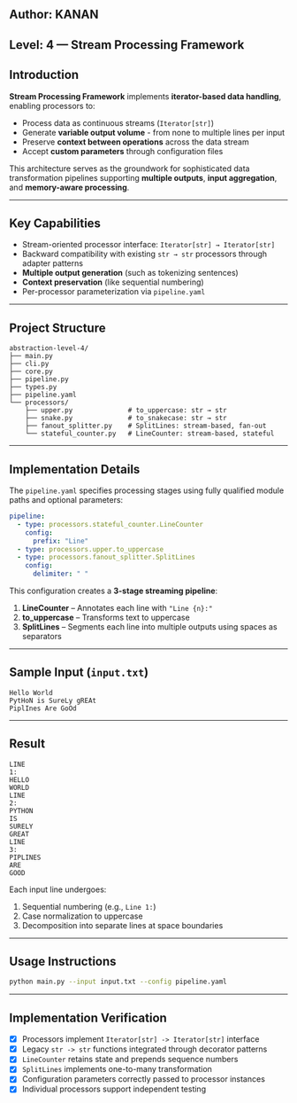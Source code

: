 ## Author: KANAN  
## Level: 4 — Stream Processing Framework

## Introduction

**Stream Processing Framework** implements **iterator-based data handling**, enabling processors to:

* Process data as continuous streams (`Iterator[str]`)
* Generate **variable output volume** - from none to multiple lines per input
* Preserve **context between operations** across the data stream
* Accept **custom parameters** through configuration files

This architecture serves as the groundwork for sophisticated data transformation pipelines supporting **multiple outputs**, **input aggregation**, and **memory-aware processing**.

---

## Key Capabilities

* Stream-oriented processor interface: `Iterator[str] → Iterator[str]`
* Backward compatibility with existing `str → str` processors through adapter patterns
* **Multiple output generation** (such as tokenizing sentences)
* **Context preservation** (like sequential numbering)
* Per-processor parameterization via `pipeline.yaml`

---

## Project Structure

```
abstraction-level-4/
├── main.py
├── cli.py
├── core.py
├── pipeline.py
├── types.py
├── pipeline.yaml
└── processors/
    ├── upper.py              # to_uppercase: str → str
    ├── snake.py              # to_snakecase: str → str
    ├── fanout_splitter.py    # SplitLines: stream-based, fan-out
    └── stateful_counter.py   # LineCounter: stream-based, stateful
```

---

## Implementation Details

The `pipeline.yaml` specifies processing stages using fully qualified module paths and optional parameters:

```yaml
pipeline:
  - type: processors.stateful_counter.LineCounter
    config:
      prefix: "Line"
  - type: processors.upper.to_uppercase
  - type: processors.fanout_splitter.SplitLines
    config:
      delimiter: " "
```

This configuration creates a **3-stage streaming pipeline**:

1. **LineCounter** – Annotates each line with `"Line {n}:"`
2. **to\_uppercase** – Transforms text to uppercase
3. **SplitLines** – Segments each line into multiple outputs using spaces as separators

---

## Sample Input (`input.txt`)
```
Hello World
PytHoN is SureLy gREAt
PiplInes Are GoOd 
```

---

## Result

```
LINE
1:
HELLO
WORLD
LINE
2:
PYTHON
IS
SURELY
GREAT
LINE
3:
PIPLINES
ARE
GOOD
```

Each input line undergoes:

1. Sequential numbering (e.g., `Line 1:`)
2. Case normalization to uppercase
3. Decomposition into separate lines at space boundaries

---

## Usage Instructions

```bash
python main.py --input input.txt --config pipeline.yaml
```

---

## Implementation Verification

* [x] Processors implement `Iterator[str] -> Iterator[str]` interface
* [x] Legacy `str -> str` functions integrated through decorator patterns
* [x] `LineCounter` retains state and prepends sequence numbers
* [x] `SplitLines` implements one-to-many transformation
* [x] Configuration parameters correctly passed to processor instances
* [x] Individual processors support independent testing